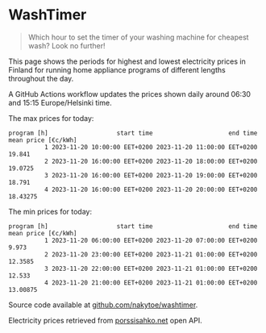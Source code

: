 
# WashTimer

> Which hour to set the timer of your washing machine for cheapest wash? Look no further!

This page shows the periods for highest and lowest electricity prices in Finland 
for running home appliance programs of different lengths throughout the day. 

A GitHub Actions workflow updates the prices shown daily around 06:30 and 15:15 Europe/Helsinki time.

The max prices for today:

	program [h]                   start time                     end time mean price [€c/kWh]
	          1 2023-11-20 10:00:00 EET+0200 2023-11-20 11:00:00 EET+0200              19.841
	          2 2023-11-20 16:00:00 EET+0200 2023-11-20 18:00:00 EET+0200             19.0725
	          3 2023-11-20 16:00:00 EET+0200 2023-11-20 19:00:00 EET+0200              18.791
	          4 2023-11-20 16:00:00 EET+0200 2023-11-20 20:00:00 EET+0200            18.43275

The min prices for today:

	program [h]                   start time                     end time mean price [€c/kWh]
	          1 2023-11-20 06:00:00 EET+0200 2023-11-20 07:00:00 EET+0200               9.973
	          2 2023-11-20 23:00:00 EET+0200 2023-11-21 01:00:00 EET+0200             12.3585
	          3 2023-11-20 22:00:00 EET+0200 2023-11-21 01:00:00 EET+0200              12.533
	          4 2023-11-20 21:00:00 EET+0200 2023-11-21 01:00:00 EET+0200            13.00875


Source code available at [github.com/nakytoe/washtimer](https://github.com/nakytoe/washtimer).

Electricity prices retrieved from [porssisahko.net](https://porssisahko.net/api) open API.
